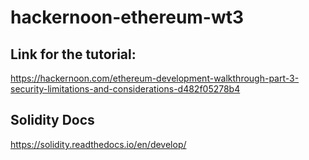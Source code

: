 # hackernoon-ethereum-wt3

## Link for the tutorial:
https://hackernoon.com/ethereum-development-walkthrough-part-3-security-limitations-and-considerations-d482f05278b4

## Solidity Docs
https://solidity.readthedocs.io/en/develop/


